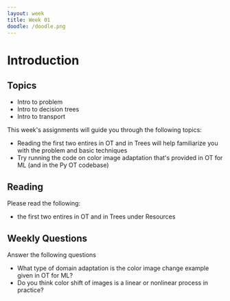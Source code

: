 ```yaml
---
layout: week
title: Week 01
doodle: /doodle.png
---
```


# Introduction

## Topics
- Intro to problem
- Intro to decision trees
- Intro to transport

This week's assignments will guide you through the following topics:
-  Reading the first two entires in OT and in Trees will help familiarize you with the problem and basic techniques
-  Try running the code on color image adaptation that's provided in OT for ML (and in the Py OT codebase)

## Reading

Please read the following:
- the first two entires in OT and in Trees under Resources

## Weekly Questions

Answer the following questions
- What type of domain adaptation is the color image change example given in OT for ML?
- Do you think color shift of images is a linear or nonlinear process in practice?

